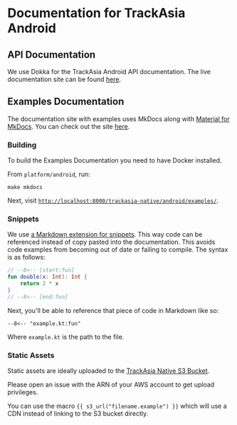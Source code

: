 # Documentation for TrackAsia Android

## API Documentation

We use Dokka for the TrackAsia Android API documentation. The live documentation site can be found [here](https://trackasia.com/trackasia-native/android/api/).

## Examples Documentation

The documentation site with examples uses MkDocs along with [Material for MkDocs](https://squidfunk.github.io/mkdocs-material/). You can check out the site [here](https://trackasia.com/trackasia-native/android/examples/).

### Building

To build the Examples Documentation you need to have Docker installed.

From `platform/android`, run:

```
make mkdocs
```

Next, visit [`http://localhost:8000/trackasia-native/android/examples/`](http://localhost:8000/trackasia-native/android/examples/).

### Snippets

We use [a Markdown extension for snippets](https://facelessuser.github.io/pymdown-extensions/extensions/snippets/#snippet-sections). This way code can be referenced instead of copy pasted into the documentation. This avoids code examples from becoming out of date or failing to compile. The syntax is as follows:

````kotlin
// --8<-- [start:fun]
fun double(x: Int): Int {
    return 2 * x
}
// --8<-- [end:fun]
````

Next, you'll be able to reference that piece of code in Markdown like so:

```
--8<-- "example.kt:fun"
```

Where `example.kt` is the path to the file.

### Static Assets

Static assets are ideally uploaded to the [TrackAsia Native S3 Bucket](https://maplibre-native.s3.eu-central-1.amazonaws.com/index.html#android-documentation-resources/).

Please open an issue with the ARN of your AWS account to get upload privileges.

You can use the macro `{{ s3_url("filename.example") }}` which will use a CDN instead of linking to the S3 bucket directly.
